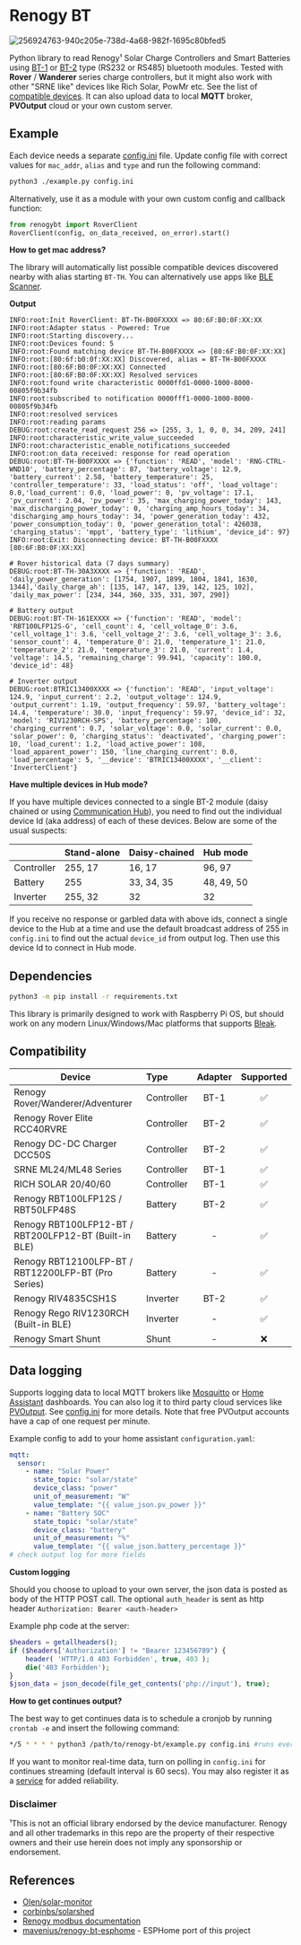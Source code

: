 # Renogy BT
![256924763-940c205e-738d-4a68-982f-1695c80bfed5](https://github.com/cyrils/renogy-bt/assets/5549113/bcdef6ec-efc9-44fd-af70-67165cf6862e)

Python library to read Renogy¹ Solar Charge Controllers and Smart Batteries using  [BT-1](https://www.renogy.com/bt-1-bluetooth-module-new-version/) or [BT-2](https://www.renogy.com/bt-2-bluetooth-module/) type (RS232 or RS485)  bluetooth modules. Tested with **Rover** / **Wanderer** series charge controllers, but it might also work with other  "SRNE like" devices like Rich Solar, PowMr etc. See the list of [compatible devices](#compatibility). It can also upload data to local **MQTT** broker, **PVOutput** cloud or your own custom server.

## Example
Each device needs a separate [config.ini](https://github.com/cyrils/renogy-bt1/blob/main/config.ini) file. Update  config file with correct values for `mac_addr`, `alias` and `type` and run the following command:

```sh
python3 ./example.py config.ini
```
 Alternatively, use it as a module with your own custom config and callback function:
```python
from renogybt import RoverClient
RoverClient(config, on_data_received, on_error).start()
```
**How to get mac address?**

The library will automatically list possible compatible devices discovered nearby with alias starting `BT-TH`. You can alternatively use apps like [BLE Scanner](https://play.google.com/store/apps/details?id=com.macdom.ble.blescanner).

**Output**

```
INFO:root:Init RoverClient: BT-TH-B00FXXXX => 80:6F:B0:0F:XX:XX
INFO:root:Adapter status - Powered: True
INFO:root:Starting discovery...
INFO:root:Devices found: 5
INFO:root:Found matching device BT-TH-B00FXXXX => [80:6F:B0:0F:XX:XX]
INFO:root:[80:6f:b0:0f:XX:XX] Discovered, alias = BT-TH-B00FXXXX
INFO:root:[80:6F:B0:0F:XX:XX] Connected
INFO:root:[80:6F:B0:0F:XX:XX] Resolved services
INFO:root:found write characteristic 0000ffd1-0000-1000-8000-00805f9b34fb
INFO:root:subscribed to notification 0000fff1-0000-1000-8000-00805f9b34fb
INFO:root:resolved services
INFO:root:reading params
DEBUG:root:create_read_request 256 => [255, 3, 1, 0, 0, 34, 209, 241]
INFO:root:characteristic_write_value_succeeded
INFO:root:characteristic_enable_notifications_succeeded
INFO:root:on_data_received: response for read operation
DEBUG:root:BT-TH-B00FXXXX => {'function': 'READ', 'model': 'RNG-CTRL-WND10', 'battery_percentage': 87, 'battery_voltage': 12.9, 'battery_current': 2.58, 'battery_temperature': 25, 'controller_temperature': 33, 'load_status': 'off', 'load_voltage': 0.0,'load_current': 0.0, 'load_power': 0, 'pv_voltage': 17.1, 'pv_current': 2.04, 'pv_power': 35, 'max_charging_power_today': 143, 'max_discharging_power_today': 0, 'charging_amp_hours_today': 34, 'discharging_amp_hours_today': 34, 'power_generation_today': 432, 'power_consumption_today': 0, 'power_generation_total': 426038, 'charging_status': 'mppt', 'battery_type': 'lithium', 'device_id': 97}
INFO:root:Exit: Disconnecting device: BT-TH-B00FXXXX [80:6F:B0:0F:XX:XX]
```
```
# Rover historical data (7 days summary)
DEBUG:root:BT-TH-30A3XXXX => {'function': 'READ', 'daily_power_generation': [1754, 1907, 1899, 1804, 1841, 1630, 1344],'daily_charge_ah': [135, 147, 147, 139, 142, 125, 102], 'daily_max_power': [234, 344, 360, 335, 331, 307, 290]}
```
```
# Battery output
DEBUG:root:BT-TH-161EXXXX => {'function': 'READ', 'model': 'RBT100LFP12S-G', 'cell_count': 4, 'cell_voltage_0': 3.6, 'cell_voltage_1': 3.6, 'cell_voltage_2': 3.6, 'cell_voltage_3': 3.6, 'sensor_count': 4, 'temperature_0': 21.0, 'temperature_1': 21.0, 'temperature_2': 21.0, 'temperature_3': 21.0, 'current': 1.4, 'voltage': 14.5, 'remaining_charge': 99.941, 'capacity': 100.0, 'device_id': 48} 
```
```
# Inverter output
DEBUG:root:BTRIC13400XXXX => {'function': 'READ', 'input_voltage': 124.9, 'input_current': 2.2, 'output_voltage': 124.9, 'output_current': 1.19, 'output_frequency': 59.97, 'battery_voltage': 14.4, 'temperature': 30.0, 'input_frequency': 59.97, 'device_id': 32, 'model': 'RIV1230RCH-SPS', 'battery_percentage': 100, 'charging_current': 0.7, 'solar_voltage': 0.0, 'solar_current': 0.0, 'solar_power': 0, 'charging_status': 'deactivated', 'charging_power': 10, 'load_curent': 1.2, 'load_active_power': 108, 'load_apparent_power': 150, 'line_charging_current': 0.0, 'load_percentage': 5, '__device': 'BTRIC13400XXXX', '__client': 'InverterClient'}
```

**Have multiple devices in Hub mode?**

If you have multiple devices connected to a single BT-2 module (daisy chained or using [Communication Hub](https://www.renogy.com/communication-hub/)), you need to find out the individual device Id (aka address) of each of these devices. Below are some of the usual suspects:

|  | Stand-alone | Daisy-chained | Hub mode |
| :-------- | :-------- | :-------- | :-------- |
|  Controller | 255, 17 | 16, 17 | 96, 97 |
|  Battery | 255 | 33, 34, 35 | 48, 49, 50 |
|  Inverter | 255, 32 | 32 | 32 |

 If you receive no response or garbled data with above ids, connect a single device to the Hub at a time and use the default broadcast address of 255 in `config.ini` to find out the actual `device_id` from output log. Then use this device Id to connect in Hub mode.

## Dependencies

```sh
python3 -m pip install -r requirements.txt
```

This library is primarily designed to work with Raspberry Pi OS, but should work on any modern Linux/Windows/Mac platforms that supports [Bleak](https://github.com/hbldh/bleak). 

## Compatibility
| Device | Type | Adapter | Supported |
| -------- | :-------- | :--------: | :--------: |
| Renogy Rover/Wanderer/Adventurer | Controller |  BT-1 | ✅ |
| Renogy Rover Elite RCC40RVRE | Controller | BT-2 |  ✅ |
| Renogy DC-DC Charger DCC50S | Controller | BT-2 |  ✅ |
| SRNE ML24/ML48 Series | Controller | BT-1 | ✅ |
| RICH SOLAR 20/40/60 | Controller | BT-1 | ✅ |
| Renogy RBT100LFP12S / RBT50LFP48S | Battery | BT-2 | ✅ |
| Renogy RBT100LFP12-BT / RBT200LFP12-BT (Built-in BLE) | Battery | - | ✅ |
| Renogy RBT12100LFP-BT / RBT12200LFP-BT (Pro Series) | Battery | - | ✅ |
| Renogy RIV4835CSH1S | Inverter | BT-2 | ✅ |
| Renogy Rego RIV1230RCH (Built-in BLE) | Inverter | - | ✅ |
| Renogy Smart Shunt | Shunt | - | ❌ |

## Data logging

Supports logging data to local MQTT brokers like [Mosquitto](https://mosquitto.org/) or [Home Assistant](https://www.home-assistant.io/) dashboards. You can also log it to third party cloud services like [PVOutput](https://pvoutput.org/). See [config.ini](https://github.com/cyrils/renogy-bt1/blob/main/config.ini) for more details. Note that free PVOutput accounts have a cap of one request per minute.

Example config to add to your home assistant `configuration.yaml`:
```yaml
mqtt:
  sensor:
    - name: "Solar Power"
      state_topic: "solar/state"
      device_class: "power"
      unit_of_measurement: "W"
      value_template: "{{ value_json.pv_power }}"
    - name: "Battery SOC"
      state_topic: "solar/state"
      device_class: "battery"
      unit_of_measurement: "%"
      value_template: "{{ value_json.battery_percentage }}"
# check output log for more fields
```

**Custom logging**

Should you choose to upload to your own server, the json data is posted as body of the HTTP POST call. The optional `auth_header` is sent as http header `Authorization: Bearer <auth-header>`

Example php code at the server:
```php
$headers = getallheaders();
if ($headers['Authorization'] != "Bearer 123456789") {
    header( 'HTTP/1.0 403 Forbidden', true, 403 );
    die('403 Forbidden');
}
$json_data = json_decode(file_get_contents('php://input'), true);
```

**How to get continues output?**

 The best way to get continues data is to schedule a cronjob by running `crontab -e` and insert the following command:
```sh
*/5 * * * * python3 /path/to/renogy-bt/example.py config.ini #runs every 5 mins
```
If you want to monitor real-time data, turn on polling in `config.ini` for continues streaming (default interval is 60 secs). You may also register it as a [service](https://github.com/cyrils/renogy-bt/issues/77) for added reliability.

### Disclaimer

¹This is not an official library endorsed by the device manufacturer. Renogy and all other trademarks in this repo are the property of their respective owners and their use herein does not imply any sponsorship or endorsement.

## References

 - [Olen/solar-monitor](https://github.com/Olen/solar-monitor)
 - [corbinbs/solarshed](https://github.com/corbinbs/solarshed)
 - [Renogy modbus documentation](https://github.com/cyrils/renogy-bt/discussions/94)
 - [mavenius/renogy-bt-esphome](//github.com/mavenius/renogy-bt-esphome) - ESPHome port of this project
